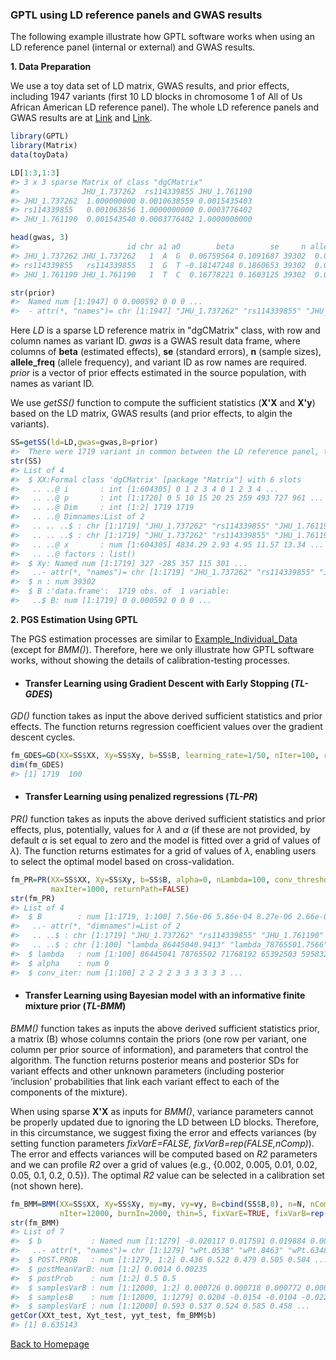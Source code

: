 ### GPTL using LD reference panels and GWAS results

The following example illustrate how GPTL software works when using an LD reference panel (internal or external) and GWAS results.

**1. Data Preparation**

We use a toy data set of LD matrix, GWAS results, and prior effects, including 1947 variants (first 10 LD blocks in chromosome 1 of All of Us African American LD reference panel). The whole LD reference panels and GWAS results are at [Link](https://doi.org/10.5281/zenodo.16923734) and [Link](https://doi.org/10.5281/zenodo.17087604).

```R
library(GPTL)
library(Matrix)
data(toyData)

LD[1:3,1:3]
#> 3 x 3 sparse Matrix of class "dgCMatrix"
#>              JHU_1.737262  rs114339855 JHU_1.761190
#> JHU_1.737262  1.000000000 0.0010638559 0.0015435403
#> rs114339855   0.001063856 1.0000000000 0.0003776402
#> JHU_1.761190  0.001543540 0.0003776402 1.0000000000

head(gwas, 3)
#>                        id chr a1 a0        beta        se     n allele_freq
#> JHU_1.737262 JHU_1.737262   1  A  G  0.06759564 0.1091687 39302  0.06583625
#> rs114339855   rs114339855   1  G  T -0.18147248 0.1860653 39302  0.02037881
#> JHU_1.761190 JHU_1.761190   1  T  C  0.16778221 0.1603125 39302  0.02787886

str(prior)
#>  Named num [1:1947] 0 0.000592 0 0 0 ...
#>  - attr(*, "names")= chr [1:1947] "JHU_1.737262" "rs114339855" "JHU_1.761190" "JHU_1.761763" ...
```

Here *LD* is a sparse LD reference matrix in "dgCMatrix" class, with row and column names as variant ID. *gwas* is a GWAS result data frame, where columns of **beta** (estimated effects), **se** (standard errors), **n** (sample sizes), **allele_freq** (allele frequency), and variant ID as row names are required. *prior* is a vector of prior effects estimated in the source population, with names as variant ID.

We use *getSS()* function to compute the sufficient statistics (**X'X** and **X'y**) based on the LD matrix, GWAS results (and prior effects, to algin the variants).

```R
SS=getSS(ld=LD,gwas=gwas,B=prior)
#>  There were 1719 variant in common between the LD reference panel, the GWAS and the prior.
str(SS)
#> List of 4
#>  $ XX:Formal class 'dgCMatrix' [package "Matrix"] with 6 slots
#>   .. ..@ i       : int [1:604305] 0 1 2 3 4 0 1 2 3 4 ...
#>   .. ..@ p       : int [1:1720] 0 5 10 15 20 25 259 493 727 961 ...
#>   .. ..@ Dim     : int [1:2] 1719 1719
#>   .. ..@ Dimnames:List of 2
#>   .. .. ..$ : chr [1:1719] "JHU_1.737262" "rs114339855" "JHU_1.761190" "JHU_1.761763" ...
#>   .. .. ..$ : chr [1:1719] "JHU_1.737262" "rs114339855" "JHU_1.761190" "JHU_1.761763" ...
#>   .. ..@ x       : num [1:604305] 4834.29 2.93 4.95 11.57 13.34 ...
#>   .. ..@ factors : list()
#>  $ Xy: Named num [1:1719] 327 -285 357 115 301 ...
#>   ..- attr(*, "names")= chr [1:1719] "JHU_1.737262" "rs114339855" "JHU_1.761190" "JHU_1.761763" ...
#>  $ n : num 39302
#>  $ B :'data.frame':	1719 obs. of  1 variable:
#>   ..$ B: num [1:1719] 0 0.000592 0 0 0 ...
```

**2. PGS Estimation Using GPTL**

The PGS estimation processes are similar to [Example_Individual_Data](https://github.com/QuantGen/GPTL/blob/main/man/Example_Individual_Data.md) (except for *BMM()*). Therefore, here we only illustrate how GPTL software works, without showing the details of calibration-testing processes.

- #### Transfer Learning using Gradient Descent with Early Stopping (*TL-GDES*)

*GD()* function takes as input the above derived sufficient statistics and prior effects. The function returns regression coefficient values over the gradient descent cycles.

```R
fm_GDES=GD(XX=SS$XX, Xy=SS$Xy, b=SS$B, learning_rate=1/50, nIter=100, returnPath=T)
dim(fm_GDES)
#> [1] 1719  100
```

- #### Transfer Learning using penalized regressions (*TL-PR*)

*PR()* function takes as inputs the above derived sufficient statistics and prior effects, plus, potentially, values for $\lambda$ and $\alpha$ (if these are not provided, by default $\alpha$ is set equal to zero and the model is fitted over a grid of values of $\lambda$). The function returns estimates for a grid of values of $\lambda$, enabling users to select the optimal model based on cross-validation.

```R
fm_PR=PR(XX=SS$XX, Xy=SS$Xy, b=SS$B, alpha=0, nLambda=100, conv_threshold=1e-4,
         maxIter=1000, returnPath=FALSE)
str(fm_PR)
#> List of 4
#>  $ B        : num [1:1719, 1:100] 7.56e-06 5.86e-04 8.27e-06 2.66e-06 6.96e-06 ...
#>   ..- attr(*, "dimnames")=List of 2
#>   .. ..$ : chr [1:1719] "JHU_1.737262" "rs114339855" "JHU_1.761190" "JHU_1.761763" ...
#>   .. ..$ : chr [1:100] "lambda_86445040.9413" "lambda_78765501.7566" "lambda_71768191.6674" "lambda_65392503.3211" ...
#>  $ lambda   : num [1:100] 86445041 78765502 71768192 65392503 59583214 ...
#>  $ alpha    : num 0
#>  $ conv_iter: num [1:100] 2 2 2 2 3 3 3 3 3 3 ...
```

- #### Transfer Learning using Bayesian model with an informative finite mixture prior (*TL-BMM*)

*BMM()* function takes as inputs the above derived sufficient statistics prior, a matrix (B) whose columns contain the priors (one row per variant, one column per prior source of information), and parameters that control the algorithm. The function returns posterior means and posterior SDs for variant effects and other unknown parameters (including posterior ‘inclusion’ probabilities that link each variant effect to each of the components of the mixture).

When using sparse **X'X** as inputs for *BMM()*, variance parameters cannot be properly updated due to ignoring the LD between LD blocks. Therefore, in this circumstance, we suggest fixing the error and effects variances (by setting function parameters *fixVarE=FALSE, fixVarB=rep(FALSE,nComp)*). The error and effects variances will be computed based on *R2* parameters and we can profile *R2* over a grid of values (e.g., {0.002, 0.005, 0.01, 0.02, 0.05, 0.1, 0.2, 0.5}). The optimal *R2* value can be selected in a calibration set (not shown here).

```R
fm_BMM=BMM(XX=SS$XX, Xy=SS$Xy, my=my, vy=vy, B=cbind(SS$B,0), n=N, nComp=ncol(B),
           nIter=12000, burnIn=2000, thin=5, fixVarE=TRUE, fixVarB=rep(TRUE,nComp), verbose=FALSE)
str(fm_BMM)
#> List of 7
#>  $ b           : Named num [1:1279] -0.020117 0.017591 0.019884 0.003021 -0.000865 ...
#>   ..- attr(*, "names")= chr [1:1279] "wPt.0538" "wPt.8463" "wPt.6348" "wPt.9992" ...
#>  $ POST.PROB   : num [1:1279, 1:2] 0.436 0.522 0.479 0.505 0.504 ...
#>  $ postMeanVarB: num [1:2] 0.0014 0.00235
#>  $ postProb    : num [1:2] 0.5 0.5
#>  $ samplesVarB : num [1:12000, 1:2] 0.000726 0.000718 0.000772 0.000746 0.000772 ...
#>  $ samplesB    : num [1:12000, 1:1279] 0.0204 -0.0154 -0.0104 -0.0226 0.0205 ...
#>  $ samplesVarE : num [1:12000] 0.593 0.537 0.524 0.585 0.458 ...
getCor(XXt_test, Xyt_test, yyt_test, fm_BMM$b)
#> [1] 0.635143
```

[Back to Homepage](https://github.com/QuantGen/GPTL/blob/main/README.md)


